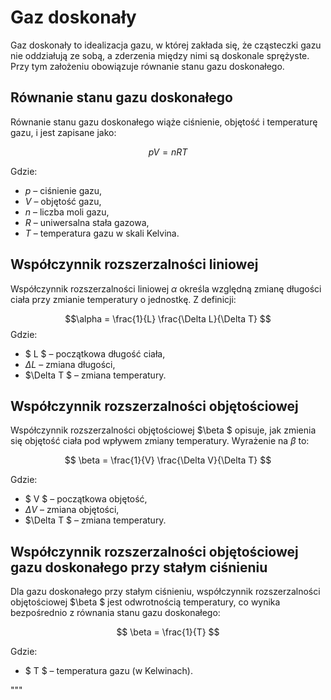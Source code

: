 # Gaz doskonały

Gaz doskonały to idealizacja gazu, w której zakłada się, że cząsteczki gazu nie oddziałują ze sobą, a zderzenia między nimi są doskonale sprężyste. Przy tym założeniu obowiązuje równanie stanu gazu doskonałego.

## Równanie stanu gazu doskonałego

Równanie stanu gazu doskonałego wiąże ciśnienie, objętość i temperaturę gazu, i jest zapisane jako:

$$ pV = nRT $$

Gdzie:
-  $p$  – ciśnienie gazu,
-  $V$  – objętość gazu,
-  $n$ – liczba moli gazu,
-  $R$  – uniwersalna stała gazowa,
-  $T$  – temperatura gazu w skali Kelvina.

## Współczynnik rozszerzalności liniowej

Współczynnik rozszerzalności liniowej $\alpha$ określa względną zmianę długości ciała przy zmianie temperatury o jednostkę. Z definicji:

$$\alpha = \frac{1}{L} \frac{\Delta L}{\Delta T} $$
Gdzie:
- $ L $ – początkowa długość ciała,
- $\Delta L$ – zmiana długości,
- $\Delta T $ – zmiana temperatury.

## Współczynnik rozszerzalności objętościowej

Współczynnik rozszerzalności objętościowej $\beta $ opisuje, jak zmienia się objętość ciała pod wpływem zmiany temperatury. Wyrażenie na $\beta$ to:

$$ \beta = \frac{1}{V} \frac{\Delta V}{\Delta T} $$

Gdzie:
- $ V $ – początkowa objętość,
- $\Delta V$ – zmiana objętości,
- $\Delta T $ – zmiana temperatury.

## Współczynnik rozszerzalności objętościowej gazu doskonałego przy stałym ciśnieniu

Dla gazu doskonałego przy stałym ciśnieniu, współczynnik rozszerzalności objętościowej $\beta $ jest odwrotnością temperatury, co wynika bezpośrednio z równania stanu gazu doskonałego:

$$ \beta = \frac{1}{T} $$

Gdzie:
- $ T $ – temperatura gazu (w Kelwinach).

"""